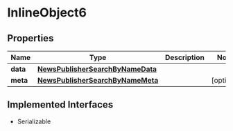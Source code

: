 

# InlineObject6


## Properties

Name | Type | Description | Notes
------------ | ------------- | ------------- | -------------
**data** | [**NewsPublisherSearchByNameData**](NewsPublisherSearchByNameData.md) |  | 
**meta** | [**NewsPublisherSearchByNameMeta**](NewsPublisherSearchByNameMeta.md) |  |  [optional]


## Implemented Interfaces

* Serializable


